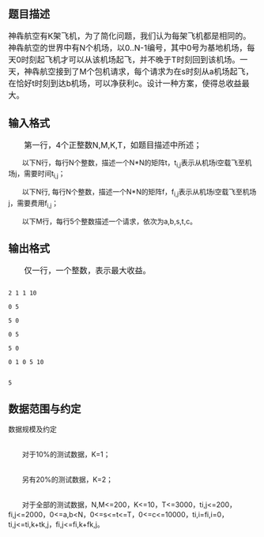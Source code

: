 ## 题目描述

<p><span style="font-size: medium">神犇航空有K架飞机，为了简化问题，我们认为每架飞机都是相同的。神犇航空的世界中有N个机场，以0..N-1编号，其中0号为基地机场，每天0时刻起飞机才可以从该机场起飞，并不晚于T时刻回到该机场。一天，神犇航空接到了M个包机请求，每个请求为在s时刻从a机场起飞，在恰好t时刻到达b机场，可以净获利c。设计一种方案，使得总收益最大。<br></span></p>

## 输入格式

<div class="pdcont">
 <span style="font-size: medium">　　第一行，4个正整数N,M,K,T，如题目描述中所述；<br>
   　　以下N行，每行N个整数，描述一个N*N的矩阵t，t­<sub>i,j</sub>表示从机场i空载飞至机场j，需要时间t<sub>i,j</sub>；<br>
   　　以下N行, 每行N个整数，描述一个N*N的矩阵f，f­<sub>i,j</sub>表示从机场i空载飞至机场j，需要费用f<sub>i,j</sub>；<br>
   　　以下M行，每行5个整数描述一个请求，依次为a,b,s,t,c。<br></span>
</div>

## 输出格式

<div class="pdcont">
 <span style="font-size: medium">　　仅一行，一个整数，表示最大收益。<br></span>
</div>

```input1
2 1 1 10
0 5
5 0
0 5
5 0
0 1 0 5 10
```
```output1
5
```
## 数据范围与约定

<p>数据规模及约定<br><br>
  　　对于10%的测试数据，K=1；<br><br>
  　　另有20%的测试数据，K=2；<br><br>
  　　对于全部的测试数据，N,M<=200，K<=10，T<=3000，ti,j<=200，fi,j<=2000，0<=a,b<N，0<=s<=t<=T，0<=c<=10000，ti,i=fi,i=0，ti,j<=ti,k+tk,j，fi,j<=fi,k+fk,j。<br><br></p>

